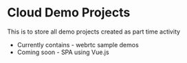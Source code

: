 # Cloud Demo Projects

This is to store all demo projects created as part time activity
- Currently contains - webrtc sample demos
- Coming soon - SPA using Vue.js
